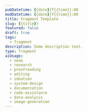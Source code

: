 ```yaml
---
pubDatetime: {{date}}T{{time}}:00
modDatetime: {{date}}T{{time}}:00
title: Fragment Template
slug: {{title}}
featured: false
draft: true
tags:
  - fragment
description: Some description text.
type: fragment
aiUsage:
  - none
  - research
  - proofreading
  - editing
  - ideation
  - system-design
  - documentation
  - code-assistance
  - data-analysis
  - image-generation
---
```

